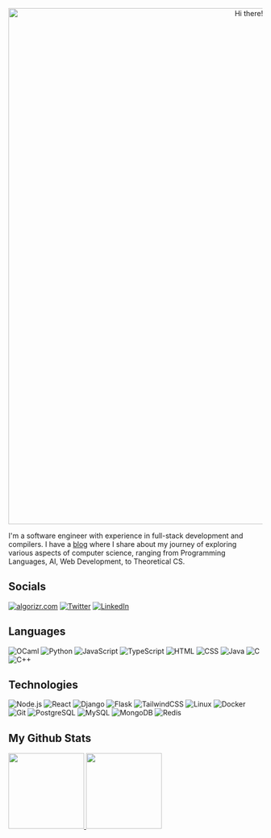 <p align="center">
  <img src="https://github.com/algorizr/algorizr/blob/main/header.gif" alt="Hi there! I'm Abdullah" width="1024px">
</p>

I'm a software engineer with experience in full-stack development and compilers. I have a [blog](https://algorizr.com) where I share about my journey of exploring various aspects of computer science, ranging from Programming Languages, AI, Web Development, to Theoretical CS.

## Socials

[![algorizr.com](https://img.shields.io/badge/😎%20algorizr.com-E879F9)](https://algorizr.com)
[![Twitter](https://img.shields.io/badge/@algorizr-1DA1F2?&logo=Twitter&logoColor=white)](https://twitter.com/algorizr)
[![LinkedIn](https://img.shields.io/badge/@algorizr-0A66C2?&logo=LinkedIn&logoColor=white)](https://linkedin.com/in/algorizr)

## Languages

![OCaml](https://img.shields.io/badge/-OCaml-EC6813?&logo=OCaml&logoColor=white)
![Python](https://img.shields.io/badge/-Python-3776AB?&logo=Python&logoColor=white)
![JavaScript](https://img.shields.io/badge/-JavaScript-F7DF1E?&logo=JavaScript&logoColor=black)
![TypeScript](https://img.shields.io/badge/-TypeScript-3178C6?&logo=TypeScript&logoColor=white)
![HTML](https://img.shields.io/badge/-HTML-E34F26?&logo=HTML5&logoColor=white)
![CSS](https://img.shields.io/badge/-CSS-1572B6?&logo=CSS3&logoColor=white)
![Java](https://img.shields.io/badge/-Java-FFFFFF?&logo=openjdk&logoColor=black)
![C](https://img.shields.io/badge/-C-A8B9CC?&logo=C&logoColor=black)
![C++](https://img.shields.io/badge/-C++-00599C?&logo=c%2B%2B&logoColor=white)

## Technologies

![Node.js](https://img.shields.io/badge/-Node.js-339933?&logo=node.js&logoColor=white)
![React](https://img.shields.io/badge/-React-61DAFB?&logo=React&logoColor=black)
![Django](https://img.shields.io/badge/-Django-092E20?&logo=Django&logoColor=white)
![Flask](https://img.shields.io/badge/-Flask-000?&logo=Flask&logoColor=white)
![TailwindCSS](https://img.shields.io/badge/-TailwindCSS-06B6D4?&logo=TailwindCSS&logoColor=white)
![Linux](https://img.shields.io/badge/-Linux-FCC624?&logo=Linux&logoColor=black)
![Docker](https://img.shields.io/badge/-Docker-2496ED?&logo=Docker&logoColor=white)
![Git](https://img.shields.io/badge/-Git-F05032?&logo=Git&logoColor=white)
![PostgreSQL](https://img.shields.io/badge/-PostgreSQL-4169E1?&logo=PostgreSQL&logoColor=white)
![MySQL](https://img.shields.io/badge/-MySQL-4479A1?&logo=MySQL&logoColor=white)
![MongoDB](https://img.shields.io/badge/-MongoDB-47A248?&logo=MongoDB&logoColor=white)
![Redis](https://img.shields.io/badge/-Redis-DC382D?&logo=Redis&logoColor=white)

## My Github Stats

<a href="https://algorizr.com" target="_blank">
  <img height="150px" src="https://github-readme-stats.vercel.app/api?username=algorizr&hide_title=true&hide_border=true&show_icons=true&theme=dracula&include_all_commits=true&count_private=true" />
  <img height="150px" src="https://github-readme-stats.vercel.app/api/top-langs/?username=algorizr&theme=dracula&hide_title=true&layout=compact&hide_border=true&show_icons=true&count_private=true&hide=html,jupyter%20notebook,jinja,tex" />
</a>
